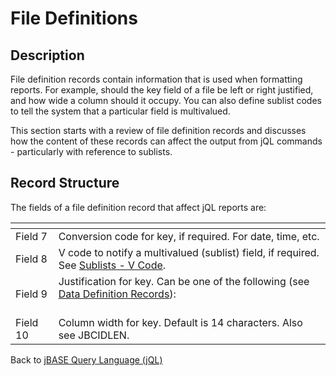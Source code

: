 # File Definitions

<PageHeader />

## Description

File definition records contain information that is used when formatting reports. For example, should the key field of a file be left or right justified, and how wide a column should it occupy. You can also define sublist codes to tell the system that a particular field is multivalued.

This section starts with a review of file definition records and discusses how the content of these records can affect the output from jQL commands - particularly with reference to sublists.

## Record Structure

The fields of a file definition record that affect jQL reports are:


| <!----> | <!----> |
| --- | --- |
| Field 7<br> | Conversion code for key, if required. For date, time, etc.<br> |
| Field 8<br> | V code to notify a multivalued (sublist) field, if required. See [Sublists - V Code](./../sublists---v-code).<br> |
| Field 9<br> | Justification for key. Can be one of the following (see [Data Definition Records](./../data-definition-records---dictionary-structure)):<br><br>| <!----> | <!----> |<br>| --- | --- |<br>| L | Left justified |<br>| R | Right justified |<br>| T | Text |<br>| U | Unlimited |<br><br> |
| Field 10<br> | Column width for key. Default is 14 characters. Also see JBCIDLEN.<br> |

Back to [jBASE Query Language (jQL)](jbase-query-language-jql-)
  
<PageFooter />
